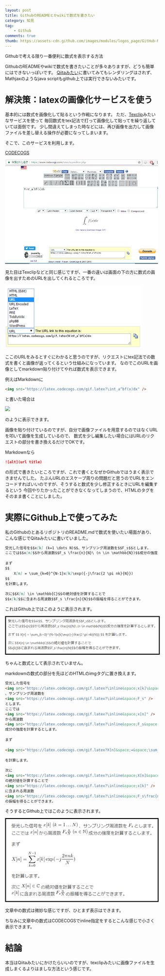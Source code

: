 ```yaml
---
layout: post
title: GithubのREADMEとかwikiで数式を書きたい
category: 知見
tag:
    - Github
comments: true
thumb: https://assets-cdn.github.com/images/modules/logos_page/GitHub-Mark.png
---
```

Githubで考える限り一番便利に数式を表示する方法


GithubのREADMEやwikiで数式を書きたいことが多々ありますが、どうも簡単にはできないっぽいです。
[Qiitaみたい](http://qiita.com/PlanetMeron/items/63ac58898541cbe81ada)に書いてみてもレンダリングはされず、Mathjaxのようなjava scriptもgithub上では実行できないみたいです。


# 解決策：latexの画像化サービスを使う
基本的には数式を画像化して貼るという作戦になります。
ただ、[Texclip](https://texclip.marutank.net/)みたいなサービスを使って
毎回数式をtex記法で打って画像化して貼ってを繰り返していては面倒です。
少し間違えてしまった時などには、再び画像を出力して画像ファイルを差し替える操作が必要になってしまいます。

そこで、このサービスを利用します。

[CODECOGS](https://www.codecogs.com/latex/eqneditor.php)

![](/images/math_github_codecogs.png)

見た目はTexclipなどと同じ感じですが、一番の違いは画面の下の方に数式の画像を出すためのURLを出してくれるところです。

![](/images/math_github_url.png)

ここのURLをみるとすぐにわかると思うのですが、リクエストにtex記法での数式を書くと画像が返ってくるという仕組みになっています。
なのでこのURLを画像としてmarkdown貼り付けてやれば数式を表示できます。

例えばMarkdownに

```html
<img src="https://latex.codecogs.com/gif.latex?\int_a^bf(x)dx" />
```

と書いた場合は

<img src="https://latex.codecogs.com/gif.latex?\int_a^bf(x)dx" style="width: 80px;"/>

のように表示できます。

画像を貼り付けているのですが、自分で画像ファイルを用意するのではなくURLを叩いて画像を生成しているので、
数式を少し編集したい場合にはURLのリクエストの部分を書き換えるだけでOKです。

Markdownなら

```markdown
![alt](url title)
```

の形式で書きたいところですが、これで書くとなぜかGithubではうまく表示できませんでした。
たぶんURLのエスケープ周りの問題だと思うのでURLをエンコードすればいいのですが、そうすると数式を少し修正するときにURLを編集するという
今回やりたかったことができなくなってしまうので、HTMLのタグをそのまま書くことにしました。


# 実際にGithub上で使ってみた
私のGithubのとあるリポジトリのREADME.mdで数式を使いたい場面があり、
こんな感じでQiitaみたいに書いていました。

```markdown
受光した信号を$$x[k] (k=1 \dots N)$$、サンプリング周波数を$$F_s$$とします。  
ここでは$$x[n]$$から周波数$$F_s \frac{n}{N}\ (n \in \mathbb{N})$$成分の強度を計算するとします。  

まず
$$
	X[n] = \sum_{k=0}^{N-1}x[k]\exp({-j\frac{2 \pi nk}{N}})
$$
を計算します。  

次に$$X[n] \in \mathbb{C}$$の絶対値を計算することで  
$$x[k]$$に含まれる周波数$$F_s \frac{n}{N}$$の振幅を得ることができます。
```

これはGithub上ではこのように表示されます。

<img src="/images/math_github_before.png"  style="width: 600px;border:solid 3px #000000;"/>

ちゃんと数式として表示されていません。

markdownの数式の部分を先ほどのHTMLのimgタグに置き換えます。

```markdown
受光した信号を
<img src="https://latex.codecogs.com/gif.latex?\inline&space;x[k]\&space;(k=1&space;\dots&space;N)" />
、サンプリング周波数を
<img src="https://latex.codecogs.com/gif.latex?\inline&space;F_s" />
とします。  
ここでは
<img src="https://latex.codecogs.com/gif.latex?\inline&space;x[n]" />
から周波数
<img src="https://latex.codecogs.com/gif.latex?\inline&space;F_s&space;\frac{n}{N}\&space;(n&space;\in&space;\mathbb{N})" />
成分の強度を計算するとします。  

まず

<img src="https://latex.codecogs.com/gif.latex?X[n]&space;=&space;\sum_{k=0}^{N-1}x[k]\exp({-j\frac{2&space;\pi&space;nk}{N}})"/>

を計算します。  

次に
<img src="https://latex.codecogs.com/gif.latex?\inline&space;X[n]&space;\in&space;\mathbb{C}" />
の絶対値を計算することで  
<img src="https://latex.codecogs.com/gif.latex?\inline&space;x[k]" />
に含まれる周波数
<img src="https://latex.codecogs.com/gif.latex?\inline&space;F_s\frac{n}{N}" />
の振幅を得ることができます。
```

そうするとGithub上ではこのように表示されます。

<img src="/images/math_github_after.png"  style="width: 500px;border:solid 3px #000000;"/>

文章中の数式は微妙な感じですが、ひとまず表示はできます。

ちなみに文章中の数式はCODECOGSでinline指定をするとこんな感じで小さく表示できます。


# 結論
本当はQiitaみたいにかけたらいいのですが、texclipみたいに画像ファイルを生成しまくるよりはましな方法という感じです。

